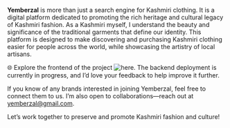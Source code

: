 **Yemberzal** is more than just a search engine for Kashmiri clothing. It is a digital platform dedicated to promoting the rich heritage and cultural legacy of Kashmiri fashion. As a Kashmiri myself, I understand the beauty and significance of the traditional garments that define our identity. This platform is designed to make discovering and purchasing Kashmiri clothing easier for people across the world, while showcasing the artistry of local artisans.

🌐 Explore the frontend of the project ![here](). The backend deployment is currently in progress, and I’d love your feedback to help improve it further.

If you know of any brands interested in joining Yemberzal, feel free to connect them to us. I’m also open to collaborations—reach out at yemberzal@gmail.com.

Let’s work together to preserve and promote Kashmiri fashion and culture!
